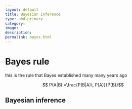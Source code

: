 ```yaml
---
layout: default
title: Bayesian Inference
type: phd-primary
category:
image:
description:
permalink: bayes.html
---
```


# Bayes rule
this is the rule that Bayes established many many years ago
 
 $$ P(A|B) =\frac{P(B|A)\, P(A)}{P(B)}$$
## Bayesian inference